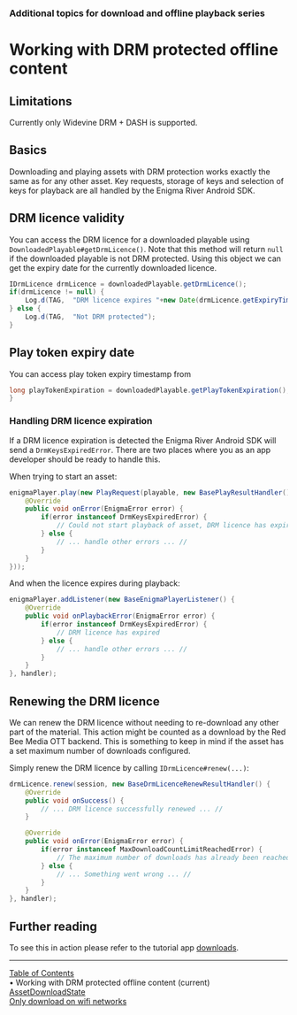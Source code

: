 ### Additional topics for download and offline playback series
# Working with DRM protected offline content
## Limitations
Currently only Widevine DRM + DASH is supported.

## Basics
Downloading and playing assets with DRM protection works exactly the same as for any other asset.
Key requests, storage of keys and selection of keys for playback are all handled by the
Enigma River Android SDK.

## DRM licence validity
You can access the DRM licence for a downloaded playable using `DownloadedPlayable#getDrmLicence()`.
Note that this method will return `null` if the downloaded playable is not DRM protected. Using this
object we can get the expiry date for the currently downloaded licence.
```java
IDrmLicence drmLicence = downloadedPlayable.getDrmLicence();
if(drmLicence != null) {
    Log.d(TAG,  "DRM licence expires "+new Date(drmLicence.getExpiryTime()));
} else {
    Log.d(TAG,  "Not DRM protected");
}
```

## Play token expiry date
You can access play token expiry timestamp from
```java
long playTokenExpiration = downloadedPlayable.getPlayTokenExpiration();
}
```

### Handling DRM licence expiration
If a DRM licence expiration is detected the Enigma River Android SDK will send a `DrmKeysExpiredError`.
There are two places where you as an app developer should be ready to handle this.

When trying to start an asset:
```java
enigmaPlayer.play(new PlayRequest(playable, new BasePlayResultHandler() {
    @Override
    public void onError(EnigmaError error) {
        if(error instanceof DrmKeysExpiredError) {
            // Could not start playback of asset, DRM licence has expired
        } else {
            // ... handle other errors ... //
        }
    }
}));
```

And when the licence expires during playback:
```java
enigmaPlayer.addListener(new BaseEnigmaPlayerListener() {
    @Override
    public void onPlaybackError(EnigmaError error) {
        if(error instanceof DrmKeysExpiredError) {
            // DRM licence has expired
        } else {
            // ... handle other errors ... //
        }
    }
}, handler);
```


## Renewing the DRM licence
We can renew the DRM licence without needing to re-download any other part of the material. This
action might be counted as a download by the Red Bee Media OTT backend. This is something to keep in
mind if the asset has a set maximum number of downloads configured.

Simply renew the DRM licence by calling `IDrmLicence#renew(...)`:
```java
drmLicence.renew(session, new BaseDrmLicenceRenewResultHandler() {
    @Override
    public void onSuccess() {
        // ... DRM licence successfully renewed ... //
    }

    @Override
    public void onError(EnigmaError error) {
        if(error instanceof MaxDownloadCountLimitReachedError) {
            // The maximum number of downloads has already been reached
        } else {
            // ... Something went wrong ... //
        }
    }
}, handler);
```

## Further reading
To see this in action please refer to the tutorial app
[downloads](https://github.com/EricssonBroadcastServices/EnigmaRiverAndroidTutorialApps/tree/r3.4.12-BETA-1/downloads).


___
[Table of Contents](../index.md)<br/>
&bull; Working with DRM protected offline content (current)<br/>
[AssetDownloadState](asset_download_state.md)<br/>
[Only download on wifi networks](set_download_requirements.md)<br/>
